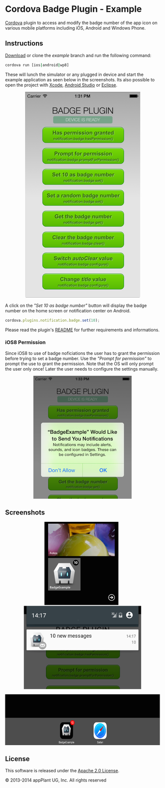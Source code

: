 
Cordova Badge Plugin - Example
==============================

[Cordova][cordova] plugin to access and modify the badge number of the app icon on various mobile platforms including iOS, Android and Windows Phone.

## Instructions
[Download][zip] or clone the _example_ branch and run the following command:

```bash
cordova run [ios|android|wp8]
```

These will lunch the simulator or any plugged in device and start the example application as seen below in the screenshots. Its also possible to open the project with [Xcode][xcode], [Android Studio][studio] or [Eclipse][eclipse].

<p align="center">
    <img src="images/overview.png"></img>
</p>

A click on the _"Set 10 as badge number"_ button will display the badge number on the home screen or notification center on Android.

```javascript
cordova.plugins.notification.badge.set(10);
```

Please read the plugin's [README][readme] for further requirements and informations.

### iOS8 Permission
Since iOS8 to use of badge noficiations the user has to grant the permission before trying to set a badge number. Use the _"Prompt for permission"_ to prompt the use to grant the permission. Note that the OS will only prompt the user only once! Later the user needs to configure the settings manually.

<p align="center">
    <img src="images/permission.png"></img>
</p>


## Screenshots

<p align="center">
    <img height="270px" src="images/wp8.png"></img>
    &nbsp;
    <img height="270px" src="images/android.png"></img>
</p>
<p align="center">
    <img height="165px" src="images/ios.png"></img>
</p>


## License

This software is released under the [Apache 2.0 License][apache2_license].

© 2013-2014 appPlant UG, Inc. All rights reserved


[cordova]: https://cordova.apache.org
[readme]: https://github.com/katzer/cordova-plugin-badge/blob/master/README.md
[zip]: https://github.com/katzer/cordova-plugin-badge/archive/example.zip
[xcode]: https://developer.apple.com/xcode/
[studio]: https://developer.android.com/sdk/installing/studio.html
[eclipse]: https://developer.android.com/sdk/index.html
[apache2_license]: http://opensource.org/licenses/Apache-2.0


